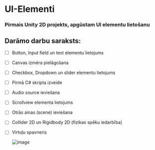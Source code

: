 # UI-Elementi
### Pirmais Unity 2D projekts, apgūstam UI elementu lietošanu

## Darāmo darbu saraksts:

 - [ ] Button, Input field un text elementu lietojums
 - [ ] Canvas izmēra pielāgošana
 - [ ] Checkbox, Dropdown un slider elementu lietojums
 - [ ] Pirmā C# skripta izveide
 - [ ] Audio source ieviešana
 - [ ] Scrollview elementa lietojums
 - [ ] Otrās ainas (scene) ieviešana
 - [ ] Collider 2D un Rigidbody 2D (fizikas spēku iedarbība)
 - [ ] Virtuļu spavneris

   ![image](https://github.com/user-attachments/assets/7152c755-d146-46d1-934f-3dcfbfc5bec7)
